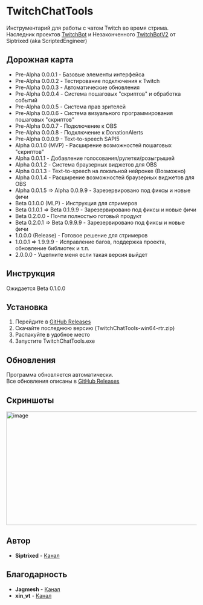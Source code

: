 # TwitchChatTools

Инструментарий для работы с чатом Twitch во время стрима. <br>
Наследник проектов [TwitchBot](https://github.com/ScriptedEngineer/TwitchBot) и Незаконченного [TwitchBotV2](https://github.com/Siptrixed/TwitchBotV2) от Siptrixed (aka ScriptedEngineer)

## Дорожная карта
- Pre-Alpha 0.0.0.1 - Базовые элементы интерфейса
- Pre-Alpha 0.0.0.2 - Тестирование подключения к Twitch
- Pre-Alpha 0.0.0.3 - Автоматические обновления
- Pre-Alpha 0.0.0.4 - Система пошаговых "скриптов" и обработка событий
- Pre-Alpha 0.0.0.5 - Система прав зрителей
- Pre-Alpha 0.0.0.6 - Система визуального программирования пошаговых "скриптов"
- Pre-Alpha 0.0.0.7 - Подключение к OBS
- Pre-Alpha 0.0.0.8 - Подключение к DonationAlerts
- Pre-Alpha 0.0.0.9 - Text-to-speech SAPI5
- Alpha 0.0.1.0 (MVP) - Расширение возможностей пошаговых "скриптов"
- Alpha 0.0.1.1 - Добавление голосования/рулетки/розыгрышей
- Alpha 0.0.1.2 - Система браузерных виджетов для OBS
- Alpha 0.0.1.3 - Text-to-speech на локальной нейронке (Возможно)
- Alpha 0.0.1.4 - Расширение возможностей браузерных виджетов для OBS
- Alpha 0.0.1.5 => Alpha 0.0.9.9 - Зарезервировано под фиксы и новые фичи
- Beta 0.1.0.0 (MLP) - Инструкция для стримеров
- Beta 0.1.0.1 => Beta 0.1.9.9 - Зарезервировано под фиксы и новые фичи
- Beta 0.2.0.0 - Почти полностью готовый продукт
- Beta 0.2.0.1 => Beta 0.9.9.9 - Зарезервировано под фиксы и новые фичи
- 1.0.0.0 (Release) - Готовое решение для стримеров
- 1.0.0.1 => 1.9.9.9 - Исправление багов, поддержка проекта, обновление библиотек и т.п.
- 2.0.0.0 - Ущепните меня если такая версия выйдет
  
## Инструкция

Ожидается Beta 0.1.0.0

## Установка

1. Перейдите в [GitHub Releases](https://github.com/Siptrixed/TwitchChatTools/releases)
1. Cкачайте последнюю версию (TwitchChatTools-win64-rtr.zip)
2. Распакуйте в удобное место
1. Запустите TwitchChatTools.exe

## Обновления

Программа обновляется автоматически. <br>
Все обновления описаны в [GitHub Releases](https://github.com/Siptrixed/TwitchChatTools/releases)

## Скриншоты

<img width="600" height="300" alt="image" src="https://github.com/user-attachments/assets/53ce1810-f1bc-4429-a349-68c25200cb88" />

## Автор

* **Siptrixed** - [Канал](https://www.twitch.tv/siptrixed)

## Благодарность

* **Jagmesh** - [Канал](https://www.twitch.tv/jagmesh)
* **xin_vt** - [Канал](https://www.twitch.tv/xin_vt)
